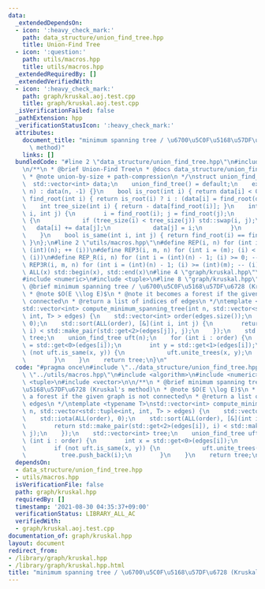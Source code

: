 ```yaml
---
data:
  _extendedDependsOn:
  - icon: ':heavy_check_mark:'
    path: data_structure/union_find_tree.hpp
    title: Union-Find Tree
  - icon: ':question:'
    path: utils/macros.hpp
    title: utils/macros.hpp
  _extendedRequiredBy: []
  _extendedVerifiedWith:
  - icon: ':heavy_check_mark:'
    path: graph/kruskal.aoj.test.cpp
    title: graph/kruskal.aoj.test.cpp
  _isVerificationFailed: false
  _pathExtension: hpp
  _verificationStatusIcon: ':heavy_check_mark:'
  attributes:
    document_title: "minimum spanning tree / \u6700\u5C0F\u5168\u57DF\u6728 (Kruskal's\
      \ method)"
    links: []
  bundledCode: "#line 2 \"data_structure/union_find_tree.hpp\"\n#include <vector>\n\
    \n/**\n * @brief Union-Find Tree\n * @docs data_structure/union_find_tree.md\n\
    \ * @note union-by-size + path-compression\n */\nstruct union_find_tree {\n  \
    \  std::vector<int> data;\n    union_find_tree() = default;\n    explicit union_find_tree(std::size_t\
    \ n) : data(n, -1) {}\n    bool is_root(int i) { return data[i] < 0; }\n    int\
    \ find_root(int i) { return is_root(i) ? i : (data[i] = find_root(data[i])); }\n\
    \    int tree_size(int i) { return - data[find_root(i)]; }\n    int unite_trees(int\
    \ i, int j) {\n        i = find_root(i); j = find_root(j);\n        if (i != j)\
    \ {\n            if (tree_size(i) < tree_size(j)) std::swap(i, j);\n         \
    \   data[i] += data[j];\n            data[j] = i;\n        }\n        return i;\n\
    \    }\n    bool is_same(int i, int j) { return find_root(i) == find_root(j);\
    \ }\n};\n#line 2 \"utils/macros.hpp\"\n#define REP(i, n) for (int i = 0; (i) <\
    \ (int)(n); ++ (i))\n#define REP3(i, m, n) for (int i = (m); (i) < (int)(n); ++\
    \ (i))\n#define REP_R(i, n) for (int i = (int)(n) - 1; (i) >= 0; -- (i))\n#define\
    \ REP3R(i, m, n) for (int i = (int)(n) - 1; (i) >= (int)(m); -- (i))\n#define\
    \ ALL(x) std::begin(x), std::end(x)\n#line 4 \"graph/kruskal.hpp\"\n#include <algorithm>\n\
    #include <numeric>\n#include <tuple>\n#line 8 \"graph/kruskal.hpp\"\n\n/**\n *\
    \ @brief minimum spanning tree / \u6700\u5C0F\u5168\u57DF\u6728 (Kruskal's method)\n\
    \ * @note $O(E \\log E)$\n * @note it becomes a forest if the given graph is not\
    \ connected\n * @return a list of indices of edges\n */\ntemplate <typename T>\n\
    std::vector<int> compute_minimum_spanning_tree(int n, std::vector<std::tuple<int,\
    \ int, T> > edges) {\n    std::vector<int> order(edges.size());\n    std::iota(ALL(order),\
    \ 0);\n    std::sort(ALL(order), [&](int i, int j) {\n        return std::make_pair(std::get<2>(edges[i]),\
    \ i) < std::make_pair(std::get<2>(edges[j]), j);\n    });\n    std::vector<int>\
    \ tree;\n    union_find_tree uft(n);\n    for (int i : order) {\n        int x\
    \ = std::get<0>(edges[i]);\n        int y = std::get<1>(edges[i]);\n        if\
    \ (not uft.is_same(x, y)) {\n            uft.unite_trees(x, y);\n            tree.push_back(i);\n\
    \        }\n    }\n    return tree;\n}\n"
  code: "#pragma once\n#include \"../data_structure/union_find_tree.hpp\"\n#include\
    \ \"../utils/macros.hpp\"\n#include <algorithm>\n#include <numeric>\n#include\
    \ <tuple>\n#include <vector>\n\n/**\n * @brief minimum spanning tree / \u6700\u5C0F\
    \u5168\u57DF\u6728 (Kruskal's method)\n * @note $O(E \\log E)$\n * @note it becomes\
    \ a forest if the given graph is not connected\n * @return a list of indices of\
    \ edges\n */\ntemplate <typename T>\nstd::vector<int> compute_minimum_spanning_tree(int\
    \ n, std::vector<std::tuple<int, int, T> > edges) {\n    std::vector<int> order(edges.size());\n\
    \    std::iota(ALL(order), 0);\n    std::sort(ALL(order), [&](int i, int j) {\n\
    \        return std::make_pair(std::get<2>(edges[i]), i) < std::make_pair(std::get<2>(edges[j]),\
    \ j);\n    });\n    std::vector<int> tree;\n    union_find_tree uft(n);\n    for\
    \ (int i : order) {\n        int x = std::get<0>(edges[i]);\n        int y = std::get<1>(edges[i]);\n\
    \        if (not uft.is_same(x, y)) {\n            uft.unite_trees(x, y);\n  \
    \          tree.push_back(i);\n        }\n    }\n    return tree;\n}\n"
  dependsOn:
  - data_structure/union_find_tree.hpp
  - utils/macros.hpp
  isVerificationFile: false
  path: graph/kruskal.hpp
  requiredBy: []
  timestamp: '2021-08-30 04:35:37+09:00'
  verificationStatus: LIBRARY_ALL_AC
  verifiedWith:
  - graph/kruskal.aoj.test.cpp
documentation_of: graph/kruskal.hpp
layout: document
redirect_from:
- /library/graph/kruskal.hpp
- /library/graph/kruskal.hpp.html
title: "minimum spanning tree / \u6700\u5C0F\u5168\u57DF\u6728 (Kruskal's method)"
---
```

